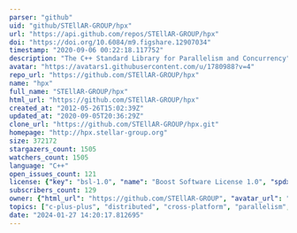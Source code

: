 ```yaml
---
parser: "github"
uid: "github/STEllAR-GROUP/hpx"
url: "https://api.github.com/repos/STEllAR-GROUP/hpx"
doi: "https://doi.org/10.6084/m9.figshare.12907034"
timestamp: "2020-09-06 00:22:18.117752"
description: "The C++ Standard Library for Parallelism and Concurrency"
avatar: "https://avatars1.githubusercontent.com/u/1780988?v=4"
repo_url: "https://github.com/STEllAR-GROUP/hpx"
name: "hpx"
full_name: "STEllAR-GROUP/hpx"
html_url: "https://github.com/STEllAR-GROUP/hpx"
created_at: "2012-05-26T15:02:39Z"
updated_at: "2020-09-05T20:36:29Z"
clone_url: "https://github.com/STEllAR-GROUP/hpx.git"
homepage: "http://hpx.stellar-group.org"
size: 372172
stargazers_count: 1505
watchers_count: 1505
language: "C++"
open_issues_count: 121
license: {"key": "bsl-1.0", "name": "Boost Software License 1.0", "spdx_id": "BSL-1.0", "url": "https://api.github.com/licenses/bsl-1.0", "node_id": "MDc6TGljZW5zZTI4"}
subscribers_count: 129
owner: {"html_url": "https://github.com/STEllAR-GROUP", "avatar_url": "https://avatars1.githubusercontent.com/u/1780988?v=4", "login": "STEllAR-GROUP", "type": "Organization"}
topics: ["c-plus-plus", "distributed", "cross-platform", "parallelism", "concurrency", "cpp"]
date: "2024-01-27 14:20:17.812695"
---
```

